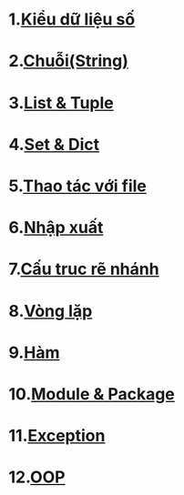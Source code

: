 # 1.[Kiểu dữ liệu số](./content/kieu_du_lieu_so.md)
# 2.[Chuỗi(String)](./content/string.md)
# 3.[List & Tuple](./content/list_tuple.md)
# 4.[Set & Dict](./content/set_dict.md)
# 5.[Thao tác với file](./content/thao_tac_voi_file.md)
# 6.[Nhập xuất](./content/nhap_xuat.md)
# 7.[Cấu truc rẽ nhánh](./content/cau_truc_re_nhanh.md)
# 8.[Vòng lặp](./content/vong_lap.md)
# 9.[Hàm](./content/ham.md)
# 10.[Module & Package](./content/module_pakage.md)
# 11.[Exception](./content/exception.md)
# 12.[OOP](./content/oop.md)
